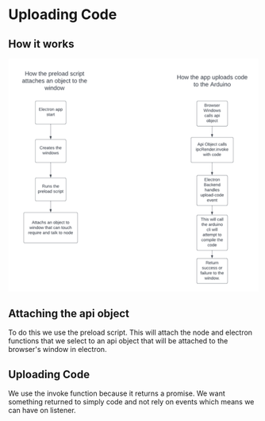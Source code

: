 # Uploading Code

## How it works

![Talking to Electron](images/Talking%20to%20Electron.png)

## Attaching the api object

To do this we use the preload script. This will attach the node and electron functions that we select to an api object that will be attached to the browser's window in electron.

## Uploading Code

We use the invoke function because it returns a promise.  We want something returned to simply code and not rely on events which means we can have on listener.

